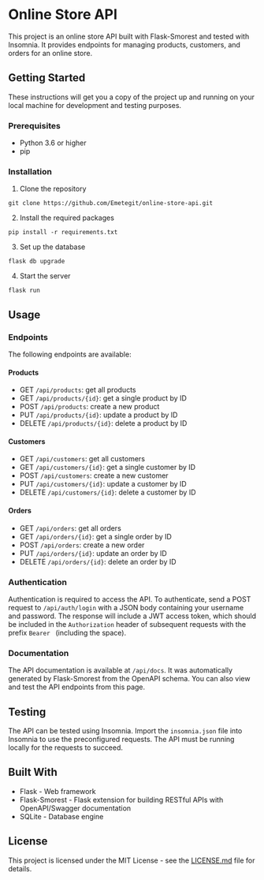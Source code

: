 # Online Store API

This project is an online store API built with Flask-Smorest and tested with Insomnia. It provides endpoints for managing products, customers, and orders for an online store.

## Getting Started

These instructions will get you a copy of the project up and running on your local machine for development and testing purposes.

### Prerequisites

- Python 3.6 or higher
- pip

### Installation

1. Clone the repository
```
git clone https://github.com/Emetegit/online-store-api.git
```

2. Install the required packages
```
pip install -r requirements.txt
```

3. Set up the database
```
flask db upgrade
```

4. Start the server
```
flask run
```

## Usage

### Endpoints

The following endpoints are available:

#### Products

- GET `/api/products`: get all products
- GET `/api/products/{id}`: get a single product by ID
- POST `/api/products`: create a new product
- PUT `/api/products/{id}`: update a product by ID
- DELETE `/api/products/{id}`: delete a product by ID

#### Customers

- GET `/api/customers`: get all customers
- GET `/api/customers/{id}`: get a single customer by ID
- POST `/api/customers`: create a new customer
- PUT `/api/customers/{id}`: update a customer by ID
- DELETE `/api/customers/{id}`: delete a customer by ID

#### Orders

- GET `/api/orders`: get all orders
- GET `/api/orders/{id}`: get a single order by ID
- POST `/api/orders`: create a new order
- PUT `/api/orders/{id}`: update an order by ID
- DELETE `/api/orders/{id}`: delete an order by ID

### Authentication

Authentication is required to access the API. To authenticate, send a POST request to `/api/auth/login` with a JSON body containing your username and password. The response will include a JWT access token, which should be included in the `Authorization` header of subsequent requests with the prefix `Bearer ` (including the space).

### Documentation

The API documentation is available at `/api/docs`. It was automatically generated by Flask-Smorest from the OpenAPI schema. You can also view and test the API endpoints from this page.

## Testing

The API can be tested using Insomnia. Import the `insomnia.json` file into Insomnia to use the preconfigured requests. The API must be running locally for the requests to succeed.

## Built With

- Flask - Web framework
- Flask-Smorest - Flask extension for building RESTful APIs with OpenAPI/Swagger documentation
- SQLite - Database engine

## License

This project is licensed under the MIT License - see the [LICENSE.md](LICENSE.md) file for details.
